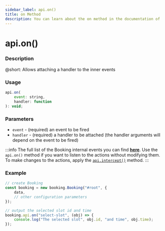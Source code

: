 ```yaml
---
sidebar_label: api.on() 
title: on Method
description: You can learn about the on method in the documentation of the DHTMLX JavaScript Booking library. Browse developer guides and API reference, try out code examples and live demos, and download a free 30-day evaluation version of DHTMLX Booking.
---
```


# api.on()

### Description

@short: Allows attaching a handler to the inner events

### Usage

~~~jsx {}
api.on(
	event: string,
	handler: function
): void;
~~~

### Parameters

- `event` - (required) an event to be fired
- `handler` - (required) a handler to be attached (the handler arguments will depend on the event to be fired)

:::info
The full list of the Booking internal events you can find [**here**](/api/overview/booking-events-overview).
Use the `api.on()` method if you want to listen to the actions without modifying them. To make changes to the actions, apply the [`api.intercept()`](/api/internal/booking-intercept) method.
:::

### Example

~~~jsx {7-10}
// create Booking
const booking = new booking.Booking("#root", {
	data,
	// other configuration parameters
});

// output the selected slot id and time
booking.api.on("select-slot", (obj) => {
	console.log("The selected slot", obj.id, "and time", obj.time);
});
~~~
